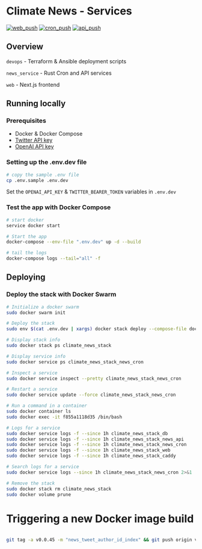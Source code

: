 # Climate News - Services

[![web_push](https://github.com/climatenews/services/actions/workflows/news_service_web_push.yml/badge.svg)](https://github.com/climatenews/services/actions/workflows/news_service_web_push.yml) [![cron_push](https://github.com/climatenews/services/actions/workflows/news_service_cron_push.yml/badge.svg)](https://github.com/climatenews/services/actions/workflows/news_service_cron_push.yml) [![api_push](https://github.com/climatenews/services/actions/workflows/news_service_api_push.yml/badge.svg)](https://github.com/climatenews/services/actions/workflows/news_service_api_push.yml)


## Overview
`devops` - Terraform & Ansible deployment scripts

`news_service` - Rust Cron and API services

`web` - Next.js frontend

## Running locally
### Prerequisites
- Docker & Docker Compose
- [Twitter API key](https://developer.twitter.com/en/docs/authentication/oauth-2-0/bearer-tokens)
- [OpenAI API key](https://openai.com/api/)

### Setting up the .env.dev file
```bash
# copy the sample .env file 
cp .env.sample .env.dev
```
Set the `OPENAI_API_KEY` & `TWITTER_BEARER_TOKEN` variables in `.env.dev`

### Test the app with Docker Compose
```bash
# start docker
service docker start

# Start the app
docker-compose --env-file ".env.dev" up -d --build 

# tail the logs
docker-compose logs --tail="all" -f
```

## Deploying
### Deploy the stack with Docker Swarm
```bash
# Initialize a docker swarm
sudo docker swarm init 

# Deploy the stack
sudo env $(cat .env.dev | xargs) docker stack deploy --compose-file docker-compose.yaml climate_news_stack 

# Display stack info
sudo docker stack ps climate_news_stack

# Display service info
sudo docker service ps climate_news_stack_news_cron

# Inspect a service
sudo docker service inspect --pretty climate_news_stack_news_cron

# Restart a service
sudo docker service update --force climate_news_stack_news_cron

# Run a command in a container
sudo docker container ls
sudo docker exec -it f855a1118d35 /bin/bash

# Logs for a service
sudo docker service logs -f --since 1h climate_news_stack_db
sudo docker service logs -f --since 1h climate_news_stack_news_api
sudo docker service logs -f --since 1h climate_news_stack_news_cron
sudo docker service logs -f --since 1h climate_news_stack_web
sudo docker service logs -f --since 1h climate_news_stack_caddy

# Search logs for a service
sudo docker service logs --since 1h climate_news_stack_news_cron 2>&1 | grep "tweet_cron_job" 

# Remove the stack
sudo docker stack rm climate_news_stack
sudo docker volume prune

```

# Triggering a new Docker image build
```bash

git tag -a v0.0.45 -m "news_tweet_author_id_index" && git push origin v0.0.45

```